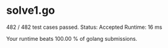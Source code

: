 # solve1.go

482 / 482 test cases passed.
Status: Accepted
Runtime: 16 ms

Your runtime beats 100.00 % of golang submissions.

